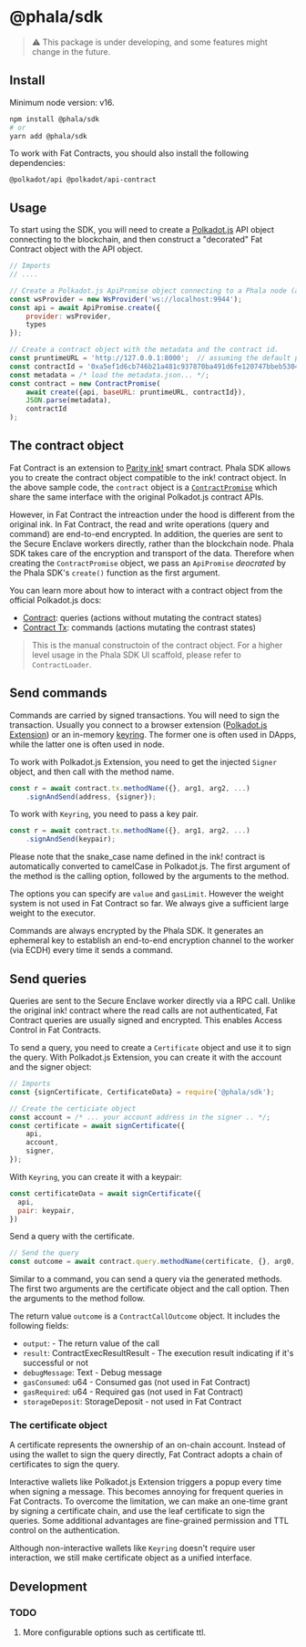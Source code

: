 # @phala/sdk

> ⚠️ This package is under developing, and some features might change in the future.

## Install

Minimum node version: v16.

```sh
npm install @phala/sdk
# or
yarn add @phala/sdk
```

To work with Fat Contracts, you should also install the following dependencies:

```
@polkadot/api @polkadot/api-contract
```

## Usage

To start using the SDK, you will need to create a [Polkadot.js](https://polkadot.js.org/docs/api/start/create) API object connecting to the blockchain, and then construct a "decorated" Fat Contract object with the API object.

```js
// Imports
// ....

// Create a Polkadot.js ApiPromise object connecting to a Phala node (assuming the default port).
const wsProvider = new WsProvider('ws://localhost:9944');
const api = await ApiPromise.create({
    provider: wsProvider,
    types
});

// Create a contract object with the metadata and the contract id.
const pruntimeURL = 'http://127.0.0.1:8000';  // assuming the default port
const contractId = '0xa5ef1d6cb746b21a481c937870ba491d6fe120747bbeb5304c17de132e8d0392';  // your contract id
const metadata = /* load the metadata.json... */;
const contract = new ContractPromise(
    await create({api, baseURL: pruntimeURL, contractId}),
    JSON.parse(metadata),
    contractId
);
```

## The contract object

Fat Contract is an extension to [Parity ink!](https://paritytech.github.io/ink-docs/) smart contract. Phala SDK allows you to create the contract object compatible to the ink! contract object. In the above sample code, the `contract` object is a [`ContractPromise`](https://polkadot.js.org/docs/api-contract/start/contract.read) which share the same interface with the original Polkadot.js contract APIs.

However, in Fat Contract the intreaction under the hood is different from the original ink. In Fat Contract, the read and write operations (query and command) are end-to-end encrypted. In addition, the queries are sent to the Secure Enclave workers directly, rather than the blockchain node. Phala SDK takes care of the encryption and transport of the data. Therefore when creating the `ContractPromise` object, we pass an `ApiPromise` _deocrated_ by the Phala SDK's `create()` function as the first argument.

You can learn more about how to interact with a contract object from the official Polkadot.js docs:

- [Contract](https://polkadot.js.org/docs/api-contract/start/contract.read): queries (actions without mutating the contract states)
- [Contract Tx](https://polkadot.js.org/docs/api-contract/start/contract.tx): commands (actions mutating the contrast states)

> This is the manual constructoin of the contract object. For a higher level usage in the Phala SDK UI scaffold, please refer to `ContractLoader`.

## Send commands

Commands are carried by signed transactions. You will need to sign the transaction. Usually you connect to a browser extension ([Polkadot.js Extension](https://polkadot.js.org/docs/extension)) or an in-memory [keyring](https://polkadot.js.org/docs/keyring). The former one is often used in DApps, while the latter one is often used in node.

To work with Polkadot.js Extension, you need to get the injected `Signer` object, and then call with the method name.

```js
const r = await contract.tx.methodName({}, arg1, arg2, ...)
    .signAndSend(address, {signer});
```

To work with `Keyring`, you need to pass a key pair.

```js
const r = await contract.tx.methodName({}, arg1, arg2, ...)
    .signAndSend(keypair);
```

Please note that the snake_case name defined in the ink! contract is automatically converted to camelCase in Polkadot.js. The first argument of the method is the calling option, followed by the arguments to the method.

The options you can specify are `value` and `gasLimit`. However the weight system is not used in Fat Contract so far. We always give a sufficient large weight to the executor.

Commands are always encrypted by the Phala SDK. It generates an ephemeral key to establish an end-to-end encryption channel to the worker (via ECDH) every time it sends a command.

## Send queries

Queries are sent to the Secure Enclave worker directly via a RPC call. Unlike the original ink! contract where the read calls are not authenticated, Fat Contract queries are usually signed and encrypted. This enables Access Control in Fat Contracts.

To send a query, you need to create a `Certificate` object and use it to sign the query. With Polkadot.js Extension, you can create it with the account and the signer object:

```js
// Imports
const {signCertificate, CertificateData} = require('@phala/sdk');

// Create the certiciate object
const account = /* ... your account address in the signer .. */;
const certificate = await signCertificate({
    api,
    account,
    signer,
});
```

With `Keyring`, you can create it with a keypair:

```js
const certificateData = await signCertificate({
  api,
  pair: keypair,
})
```

Send a query with the certificate.

```js
// Send the query
const outcome = await contract.query.methodName(certificate, {}, arg0, arg1, ...);
```

Similar to a command, you can send a query via the generated methods. The first two arguments are the certificate object and the call option. Then the arguments to the method follow.

The return value `outcome` is a `ContractCallOutcome` object. It includes the following fields:

- `output`: - The return value of the call
- `result`: ContractExecResultResult - The execution result indicating if it's successful or not
- `debugMessage`: Text - Debug message
- `gasConsumed`: u64 - Consumed gas (not used in Fat Contract)
- `gasRequired`: u64 - Required gas (not used in Fat Contract)
- `storageDeposit`: StorageDeposit - not used in Fat Contract

### The certificate object

A certificate represents the ownership of an on-chain account. Instead of using the wallet to sign the query directly, Fat Contract adopts a chain of certificates to sign the query.

Interactive wallets like Polkadot.js Extension triggers a popup every time when signing a message. This becomes annoying for frequent queries in Fat Contracts. To overcome the limitation, we can make an one-time grant by signing a certificate chain, and use the leaf certificate to sign the queries. Some additional advantages are fine-grained permission and TTL control on the authentication.

Although non-interactive wallets like `Keyring` doesn't require user interaction, we still make certificate object as a unified interface.

## Development

### TODO

1. More configurable options such as certificate ttl.

